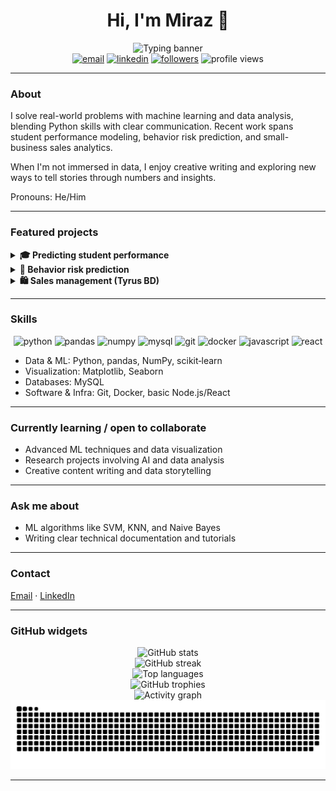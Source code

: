 
<h1 align="center">Hi, I'm Miraz 👋</h1>

<div align="center">
  <img src="https://readme-typing-svg.herokuapp.com?font=Fira+Code&weight=600&size=26&duration=2500&pause=800&color=00D1B2&center=true&vCenter=true&width=650&lines=Data+Enthusiast+%F0%9F%8C%8D;Aspiring+Data+Scientist+%F0%9F%A7%AA;Creative+Content+Writer+%F0%9F%93%9D;Always+learning%2C+always+building+%F0%9F%9A%80" alt="Typing banner" />
</div>

<div align="center">
  <a href="mailto:22203246@iubat.edu"><img src="https://img.shields.io/badge/Email-22203246%40iubat.edu-red?style=for-the-badge&logo=gmail&logoColor=white" alt="email" /></a>
  <a href="https://www.linkedin.com/in/mdabdullahibneaziz/"><img src="https://img.shields.io/badge/LinkedIn-Connect-blue?style=for-the-badge&logo=linkedin" alt="linkedin" /></a>
  <a href="https://github.com/AbdullahIbneAziz?tab=followers"><img src="https://img.shields.io/github/followers/AbdullahIbneAziz?label=Follow&style=for-the-badge" alt="followers" /></a>
  <img src="https://komarev.com/ghpvc/?username=AbdullahIbneAziz&style=for-the-badge&color=blueviolet" alt="profile views" />
</div>

---

### About

I solve real-world problems with machine learning and data analysis, blending Python skills with clear communication. Recent work spans student performance modeling, behavior risk prediction, and small-business sales analytics.

When I'm not immersed in data, I enjoy creative writing and exploring new ways to tell stories through numbers and insights.

Pronouns: He/Him

---

### Featured projects

<details>
<summary><b>🎓 Predicting student performance</b></summary>

- Built ML models to identify key success factors (e.g., study patterns, attendance) and surface actionable insights.
- Stack: Python, pandas, scikit‑learn, matplotlib
</details>

<details>
<summary><b>🧠 Behavior risk prediction</b></summary>

- Modeled behavioral features to flag at‑risk cohorts for early intervention.
- Stack: Python, scikit‑learn, feature engineering
</details>

<details>
<summary><b>🛍️ Sales management (Tyrus BD)</b></summary>

- Improved inventory planning and streamlined sales tracking for a local electronics shop.
- Stack: MySQL, Excel, Python
</details>

---

### Skills

<div align="center">
  <img src="https://cdn.jsdelivr.net/gh/devicons/devicon/icons/python/python-original.svg" height="40" alt="python" />
  <img src="https://cdn.jsdelivr.net/gh/devicons/devicon/icons/pandas/pandas-original.svg" height="40" alt="pandas" />
  <img src="https://cdn.jsdelivr.net/gh/devicons/devicon/icons/numpy/numpy-original.svg" height="40" alt="numpy" />
  <img src="https://cdn.jsdelivr.net/gh/devicons/devicon/icons/mysql/mysql-original.svg" height="40" alt="mysql" />
  <img src="https://cdn.jsdelivr.net/gh/devicons/devicon/icons/git/git-original.svg" height="40" alt="git" />
  <img src="https://cdn.jsdelivr.net/gh/devicons/devicon/icons/docker/docker-original.svg" height="40" alt="docker" />
  <img src="https://cdn.jsdelivr.net/gh/devicons/devicon/icons/javascript/javascript-original.svg" height="40" alt="javascript" />
  <img src="https://cdn.jsdelivr.net/gh/devicons/devicon/icons/react/react-original.svg" height="40" alt="react" />
</div>

- Data & ML: Python, pandas, NumPy, scikit‑learn
- Visualization: Matplotlib, Seaborn
- Databases: MySQL
- Software & Infra: Git, Docker, basic Node.js/React

---

### Currently learning / open to collaborate

- Advanced ML techniques and data visualization
- Research projects involving AI and data analysis
- Creative content writing and data storytelling

---

### Ask me about

- ML algorithms like SVM, KNN, and Naive Bayes
- Writing clear technical documentation and tutorials

---

### Contact

[Email](mailto:22203246@iubat.edu) · [LinkedIn](https://www.linkedin.com/in/mdabdullahibneaziz/)

---

### GitHub widgets

<div align="center">
  <img src="https://github-readme-stats.vercel.app/api?username=AbdullahIbneAziz&show_icons=true&hide=contribs,prs&cache_seconds=86400&theme=dracula" height="150" alt="GitHub stats" />
</div>

<div align="center">
  <img src="https://streak-stats.demolab.com?user=AbdullahIbneAziz&theme=dracula&hide_border=true" height="150" alt="GitHub streak" />
</div>

<div align="center">
  <img src="https://github-readme-stats.vercel.app/api/top-langs?username=AbdullahIbneAziz&locale=en&hide_title=false&layout=compact&card_width=350&langs_count=8&theme=dracula&hide_border=false" height="150" alt="Top languages" />
</div>

<div align="center">
  <img src="https://github-profile-trophy.vercel.app/?username=AbdullahIbneAziz&theme=dracula&no-frame=true&no-bg=true&row=1&column=6" alt="GitHub trophies" />
</div>

<div align="center">
  <img src="https://github-readme-activity-graph.vercel.app/graph?username=AbdullahIbneAziz&theme=react-dark&hide_border=true" alt="Activity graph" />
</div>

<div align="center">
  <img src="https://raw.githubusercontent.com/platane/snk/output/github-contribution-grid-snake.svg" alt="Contribution snake" />
</div>

---

